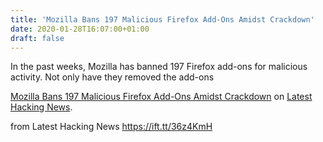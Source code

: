 ```yaml
---
title: 'Mozilla Bans 197 Malicious Firefox Add-Ons Amidst Crackdown'
date: 2020-01-28T16:07:00+01:00
draft: false
---
```


In the past weeks, Mozilla has banned 197 Firefox add-ons for malicious activity. Not only have they removed the add-ons

[Mozilla Bans 197 Malicious Firefox Add-Ons Amidst Crackdown](https://latesthackingnews.com/2020/01/28/mozilla-bans-197-malicious-firefox-add-ons-amidst-crackdown/) on [Latest Hacking News](https://latesthackingnews.com).

  
  
from Latest Hacking News https://ift.tt/36z4KmH